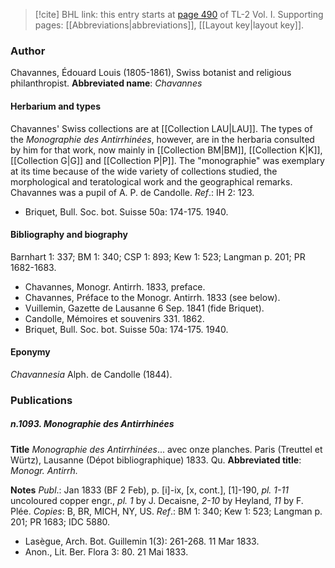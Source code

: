 > [!cite] BHL link: this entry starts at [page 490](https://www.biodiversitylibrary.org/page/33120621) of TL-2 Vol. I.
> Supporting pages: [[Abbreviations|abbreviations]], [[Layout key|layout key]].

### Author

Chavannes, Édouard Louis (1805-1861), Swiss botanist and religious philanthropist. 
**Abbreviated name**: *Chavannes*

#### Herbarium and types

Chavannes' Swiss collections are at [[Collection LAU|LAU]]. The types of the *Monographie des Antirrhinées*, however, are in the herbaria consulted by him for that work, now mainly in [[Collection BM|BM]], [[Collection K|K]], [[Collection G|G]] and [[Collection P|P]]. The "monographie" was exemplary at its time because of the wide variety of collections studied, the morphological and teratological work and the geographical remarks. Chavannes was a pupil of A. P. de Candolle.
*Ref*.: IH 2: 123.
- Briquet, Bull. Soc. bot. Suisse 50a: 174-175. 1940.

#### Bibliography and biography

Barnhart 1: 337; BM 1: 340; CSP 1: 893; Kew 1: 523; Langman p. 201; PR 1682-1683.
- Chavannes, Monogr. Antirrh. 1833, preface.
- Chavannes, Préface to the Monogr. Antirrh. 1833 (see below).
- Vuillemin, Gazette de Lausanne 6 Sep. 1841 (fide Briquet).
- Candolle, Mémoires et souvenirs 331. 1862.
- Briquet, Bull. Soc. bot. Suisse 50a: 174-175. 1940.

#### Eponymy

*Chavannesia* Alph. de Candolle (1844).

### Publications

##### n.1093. Monographie des Antirrhinées

**Title**
*Monographie des Antirrhinées*... avec onze planches. Paris (Treuttel et Würtz), Lausanne (Dépot bibliographique) 1833. Qu.
**Abbreviated title**: *Monogr. Antirrh.*

**Notes**
*Publ*.: Jan 1833 (BF 2 Feb), p. \[i\]-ix, \[x, cont.\], \[1\]-190, *pl. 1-11* uncoloured copper engr., *pl. 1* by J. Decaisne, *2-10* by Heyland, *11* by F. Plée. *Copies*: B, BR, MICH, NY, US.
*Ref*.: BM 1: 340; Kew 1: 523; Langman p. 201; PR 1683; IDC 5880.
- Lasègue, Arch. Bot. Guillemin 1(3): 261-268. 11 Mar 1833.
- Anon., Lit. Ber. Flora 3: 80. 21 Mai 1833.

